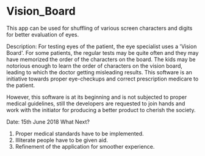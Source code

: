 # Vision_Board
This app can be used for shuffling of various screen characters and digits for better evaluation of eyes.

Description:
For testing eyes of the patient, the eye specialist uses a 'Vision Board'. For some patients, the regular tests may be quite often and they may have memorized the order of the characters on the board. The kids may be notorious enough to learn the order of characters on the vision board, leading to which the doctor getting misleading results.
This software is an initiative towards proper eye-checkups and correct prescription medicare to the patient.

However, this software is at its beginning and is not subjected to proper medical guidelines, still the developers are requested to join hands and work with the initiator for producing a better product to cherish the society.

Date: 15th June 2018
What Next?
1. Proper medical standards have to be implemented.
2. Illiterate people have to be given aid.
3. Refinement of the application for smoother experience.
